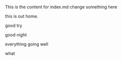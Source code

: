 This is the content for index.md
change something here


this is out home.

good try

good night

everything going well

what
